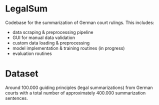 # LegalSum
Codebase for the summarization of German court rulings. This includes:

* data scraping & preprocessing pipeline
* GUI for manual data validation
* custom data loading & preprocessing
* model implementation & training routines (in progress)
* evaluation routines

# Dataset
Around 100.000 guiding principles (legal summarizations) from German courts with a total number of approximately 400.000 summarization sentences.

